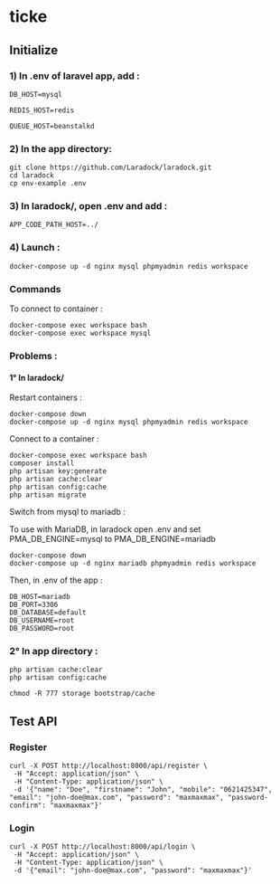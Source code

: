 # ticke

## Initialize

### 1) In .env of laravel app, add :

```
DB_HOST=mysql

REDIS_HOST=redis

QUEUE_HOST=beanstalkd
```

### 2) In the app directory:

```
git clone https://github.com/Laradock/laradock.git
cd laradock
cp env-example .env
```

### 3) In laradock/, open .env and add :

```
APP_CODE_PATH_HOST=../
```

### 4) Launch :

```
docker-compose up -d nginx mysql phpmyadmin redis workspace
```

### Commands

To connect to container :
```
docker-compose exec workspace bash
docker-compose exec workspace mysql
```

### Problems :

#### 1° In laradock/

Restart containers :
```
docker-compose down
docker-compose up -d nginx mysql phpmyadmin redis workspace
```

Connect to a container :
```
docker-compose exec workspace bash
composer install
php artisan key:generate
php artisan cache:clear
php artisan config:cache
php artisan migrate
```

Switch from mysql to mariadb :

To use with MariaDB, in laradock open .env and set PMA_DB_ENGINE=mysql to PMA_DB_ENGINE=mariadb
```
docker-compose down
docker-compose up -d nginx mariadb phpmyadmin redis workspace
```
Then, in .env of the app :
```
DB_HOST=mariadb
DB_PORT=3306
DB_DATABASE=default
DB_USERNAME=root
DB_PASSWORD=root
```

### 2° In app directory :
```
php artisan cache:clear
php artisan config:cache
```

```
chmod -R 777 storage bootstrap/cache
```

## Test API

### Register

```shell
curl -X POST http://localhost:8000/api/register \
 -H "Accept: application/json" \
 -H "Content-Type: application/json" \
 -d '{"name": "Doe", "firstname": "John", "mobile": "0621425347", "email": "john-doe@max.com", "password": "maxmaxmax", "password-confirm": "maxmaxmax"}'
```
### Login

```shell
curl -X POST http://localhost:8000/api/login \
 -H "Accept: application/json" \
 -H "Content-Type: application/json" \
 -d '{"email": "john-doe@max.com", "password": "maxmaxmax"}'
```

